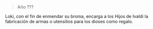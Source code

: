 > Año ???

Loki, con el fin de enmendar su broma, encarga a los Hijos de Ivaldi la fabricación de armas o utensilios para los dioses como regalo.